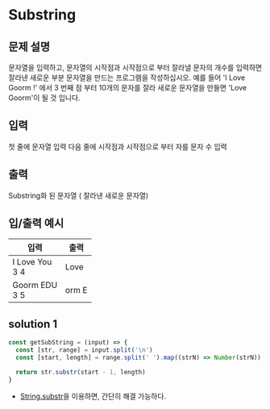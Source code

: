 # Substring

## 문제 설명
문자열을 입력하고, 문자열의 시작점과 시작점으로 부터 잘라낼 문자의 개수를 입력하면 잘라낸 새로운 부분 문자열을 만드는 프로그램을 작성하십시오.
예를 들어 'I Love Goorm !' 에서 3 번째 점 부터 10개의 문자를 잘라 새로운 문자열을 만들면 'Love Goorm'이 될 것 입니다.

## 입력
첫 줄에 문자열 입력
다음 줄에 시작점과 시작점으로 부터 자를 문자 수 입력

## 출력
Substring화 된 문자열 ( 잘라낸 새로운 문자열)

## 입/출력 예시
입력           | 출력 
------------- | ---------
I Love You<br>3 4 | Love
Goorm EDU<br>3 5| orm E


## solution 1
```javascript
const getSubString = (input) => {
  const [str, range] = input.split('\n')
  const [start, length] = range.split(' ').map((strN) => Number(strN))

  return str.substr(start - 1, length)
}
```

* [String.substr](https://developer.mozilla.org/en-US/docs/Web/JavaScript/Reference/Global_Objects/String/substr)을 이용하면, 간단히 해결 가능하다.
